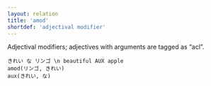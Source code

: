 ```yaml
---
layout: relation
title: 'amod'
shortdef: 'adjectival modifier'
---
```


Adjectival modifiers; adjectives with arguments are tagged as “acl”.

~~~ sdparse
きれい な リンゴ \n beautiful AUX apple
amod(リンゴ, きれい)
aux(きれい, な)
~~~
